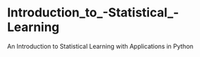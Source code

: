 # Introduction_to_-Statistical_-Learning
An Introduction to Statistical Learning with Applications in Python
